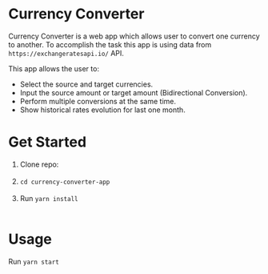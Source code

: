 # Currency Converter

Currency Converter is a web app which allows user to convert one currency to another. To accomplish the task this app is using data from `https://exchangeratesapi.io/` API.

This app allows the user to:

- Select the source and target currencies.
- Input the source amount or target amount (Bidirectional Conversion).
- Perform multiple conversions at the same time.
- Show historical rates evolution for last one month.

# Get Started

1. Clone repo: <br/><br/>
2. `cd currency-converter-app`<br/><br/>
3. Run `yarn install`<br/><br/>

# Usage

Run `yarn start`<br/><br/>
